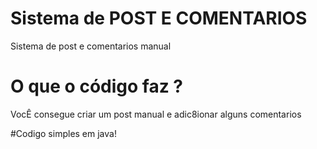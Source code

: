 # Sistema de POST E COMENTARIOS
Sistema de post e comentarios manual

# O que o código faz ?  
VocÊ consegue criar um post manual e adic8ionar alguns comentarios

#Codigo simples em java!
